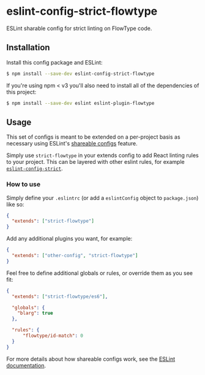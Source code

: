 # eslint-config-strict-flowtype

ESLint sharable config for strict linting on FlowType code.

## Installation

Install this config package and ESLint:

```bash
$ npm install --save-dev eslint-config-strict-flowtype
```

If you're using npm < v3 you'll also need to install all of the dependencies of this project:

```bash
$ npm install --save-dev eslint eslint-plugin-flowtype
```

## Usage

This set of configs is meant to be extended on a per-project basis as necessary
using ESLint's [shareable configs][] feature.

Simply use `strict-flowtype` in your extends config to add React linting rules to your project. This can be layered with other eslint rules, for example [`eslint-config-strict`](https://github.com/keithamus/eslint-config-strict).

### How to use

Simply define your `.eslintrc` (or add a `eslintConfig` object to `package.json`)
like so:

```json
{
  "extends": ["strict-flowtype"]
}
```

Add any additional plugins you want, for example:

```json
{
  "extends": ["other-config", "strict-flowtype"]
}
```

Feel free to define additional globals or rules, or override them as you see fit:

```json
{
  "extends": ["strict-flowtype/es6"],

  "globals": {
    "blarg": true
  },

  "rules": {
      "flowtype/id-match": 0
  }
}
```

For more details about how shareable configs work, see the
[ESLint documentation][extend].

[shareable configs]: http://eslint.org/docs/developer-guide/shareable-configs
[extend]: http://eslint.org/docs/user-guide/configuring#extending-configuration-files

